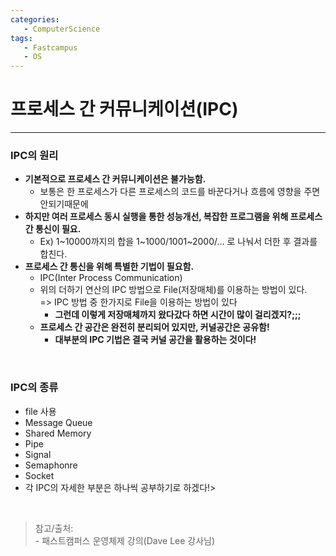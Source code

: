 ```yaml
---
categories: 
   - ComputerScience
tags:
   - Fastcampus
   - OS
---
```


# 프로세스 간 커뮤니케이션(IPC)
---

### IPC의 원리
- **기본적으로 프로세스 간 커뮤니케이션은 불가능함.**
   + 보통은 한 프로세스가 다른 프로세스의 코드를 바꾼다거나 흐름에 영향을 주면 안되기때문에
- **하지만 여러 프로세스 동시 실행을 통한 성능개선, 복잡한 프로그램을 위해 프로세스간 통신이 필요.**
   + Ex) 1~10000까지의 합을 1~1000/1001~2000/... 로 나눠서 더한 후 결과를 합친다.
- **프로세스 간 통신을 위해 특별한 기법이 필요함.**
   + IPC(Inter Process Communication)
   + 위의 더하기 연산의 IPC 방법으로 File(저장매체)를 이용하는 방법이 있다.<br>=> IPC 방법 중 한가지로 File을 이용하는 방법이 있다
      - **그런데 이렇게 저장매체까지 왔다갔다 하면 시간이 많이 걸리겠지?;;;**
   - **프로세스 간 공간은 완전히 분리되어 있지만, 커널공간은 공유함!**
      + **대부분의 IPC 기법은 결국 커널 공간을 활용하는 것이다!**

<br>

### IPC의 종류
- file 사용
- Message Queue
- Shared Memory
- Pipe
- Signal
- Semaphonre
- Socket
- 각 IPC의 자세한 부분은 하나씩 공부하기로 하겠다!>

<br>

>참고/출처:<br>- 패스트캠퍼스 운영체제 강의(Dave Lee 강사님)